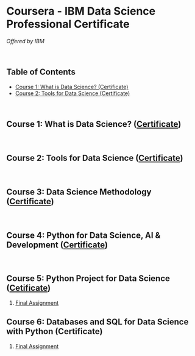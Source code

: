 # **Coursera - IBM Data Science Professional Certificate**

*Offered by IBM*

<br>


## Table of Contents

- [Course 1: What is Data Science? (Certificate)](#course-1-what-is-data-science-certificate)
- [Course 2: Tools for Data Science (Certificate)](#course-2-tools-for-data-science-certificate)

<br>


## **Course 1: What is Data Science? ([Certificate](http://coursera.org/verify/LF5LL9LQYKV7))**

<br>


## **Course 2: Tools for Data Science ([Certificate](https://www.coursera.org/account/accomplishments/verify/8HKT9YJ7P5FX))**

<br>


## **Course 3: Data Science Methodology ([Certificate](https://www.coursera.org/account/accomplishments/verify/R48M5X67VYUC))**

<br>


## **Course 4: Python for Data Science, AI & Development ([Certificate](https://www.coursera.org/account/accomplishments/verify/XP4A2WSHFKVH))**

<br>

## **Course 5: Python Project for Data Science ([Cetificate](https://www.coursera.org/account/accomplishments/verify/6C9CSSDSE25Y))**

1. [Final Assignment](Course%205/Final%20Assignment.ipynb)

## **Course 6: Databases and SQL for Data Science with Python (Certificate)**

1. [Final Assignment](Course%206/Final%20assignment.ipynb)
